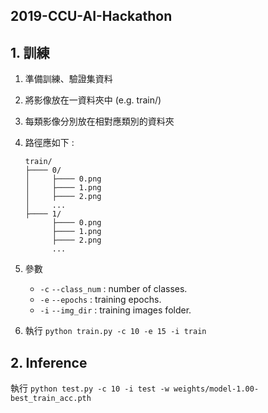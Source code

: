 2019-CCU-AI-Hackathon
------------------------------
## 1. 訓練

1. 準備訓練、驗證集資料
2. 將影像放在一資料夾中 (e.g. train/)
3. 每類影像分別放在相對應類別的資料夾
4. 路徑應如下 :
    ```
    train/
    ├──── 0/
    │     ├──── 0.png
    │     ├──── 1.png
    │     ├──── 2.png
    │     ...
    ├──── 1/
          ├──── 0.png
          ├──── 1.png
          ├──── 2.png
          ...

5. 參數
    * `-c` `--class_num` : number of classes.
    * `-e` `--epochs` : training epochs.
    * `-i` `--img_dir` : training images folder.


6. 執行 `python train.py -c 10 -e 15 -i train`


## 2. Inference
執行 `python test.py -c 10 -i test -w weights/model-1.00-best_train_acc.pth`

